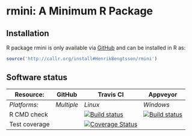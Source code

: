 # rmini: A Minimum R Package


## Installation
R package rmini is only available via [GitHub](https://github.com/HenrikBengtsson/rmini) and can be installed in R as:
```r
source('http://callr.org/install#HenrikBengtsson/rmini')
```


## Software status

| Resource:     | GitHub        | Travis CI     | Appveyor         |
| ------------- | ------------------- | ------------- | ---------------- |
| _Platforms:_  | _Multiple_          | _Linux_       | _Windows_        |
| R CMD check   |  | <a href="https://travis-ci.org/HenrikBengtsson/rmini"><img src="https://travis-ci.org/HenrikBengtsson/rmini.svg" alt="Build status"></a> | <a href="https://ci.appveyor.com/project/HenrikBengtsson/rmini"><img src="https://ci.appveyor.com/api/projects/status/github/HenrikBengtsson/rmini?svg=true" alt="Build status"></a> |
| Test coverage |                     | <a href="https://coveralls.io/r/HenrikBengtsson/rmini"><img src="https://coveralls.io/repos/HenrikBengtsson/rmini/badge.svg?branch=develop" alt="Coverage Status"/></a>   |                  |
